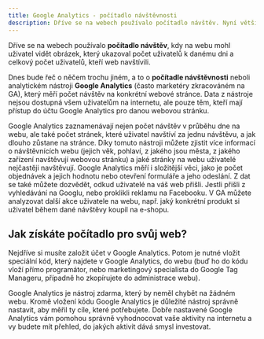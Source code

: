 ```yaml
---
title: Google Analytics - počítadlo návštěvnosti
description: Dříve se na webech používalo počítadlo návštěv. Nyní většina webů používá na měření návštěvnosti nástroj Google Analytics.
---
```


Dříve se na webech používalo **počítadlo návštěv**, kdy na webu mohl uživatel vidět obrázek, který ukazoval počet uživatelů k danému dni a celkový počet uživatelů, kteří web navštívili.

Dnes bude řeč o něčem trochu jiném, a to o **počítadle návštěvnosti** neboli analytickém nástroji **Google Analytics** (často marketéry zkracováném na GA), který měří počet návštěv na konkrétní webové stránce. Data z nástroje nejsou dostupná všem uživatelům na internetu, ale pouze těm, kteří mají přístup do účtu Google Analytics pro danou webovou stránku.

Google Analytics zaznamenávají nejen počet návštěv v průběhu dne na webu, ale také počet stránek, které uživatel navštíví za jednu návštěvu, a jak dlouho zůstane na stránce. Díky tomuto nástroji můžete zjistit více informací o návštěvnících webu (jejich věk, pohlaví, z jakého jsou města, z jakého zařízení navštěvují webovou stránku) a jaké stránky na webu uživatelé nejčastěji navštěvují.
Google Analytics měří i složitější věci, jako je počet objednávek a jejich hodnotu nebo otevření formuláře a jeho odeslání. Z dat se také můžete dozvědět, odkud uživatelé na váš web přišli. Jestli přišli z vyhledávání na Googlu, nebo proklikli reklamu na Facebooku. V GA můžete analyzovat další akce uživatele na webu, např. jaký konkrétní produkt si uživatel během dané návštěvy koupil na e-shopu.


## Jak získáte počítadlo pro svůj web?

Nejdříve si musíte založit účet v Google Analytics. Potom je nutné vložit speciální kód, který najdete v Google Analytics, do webu (buď ho do kódu vloží přímo programátor, nebo marketingový specialista do Google Tag Manageru, případně ho zkopírujete do administrace webu).

Google Analytics je nástroj zdarma, který by neměl chybět na žádném webu. Kromě vložení kódu Google Analytics je důležité nástroj správně nastavit, aby měřil ty cíle, které potřebujete.
Dobře nastavené Google Analytics vám pomohou správně vyhodnocovat vaše aktivity na internetu a vy budete mít přehled, do jakých aktivit dává smysl investovat.
